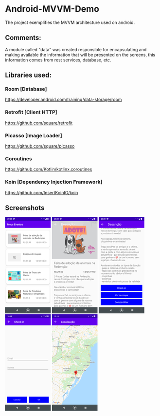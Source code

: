 # Android-MVVM-Demo
The project exemplifies the MVVM architecture used on android.

## Comments:
A module called "data" was created responsible for encapsulating and making available the information that will be presented on the screens, this information comes from rest services, database, etc.


## Libraries used:

### Room [Database]
https://developer.android.com/training/data-storage/room

### Retrofit [Client HTTP]
https://github.com/square/retrofit

### Picasso [Image Loader]
https://github.com/square/picasso

### Coroutines
https://github.com/Kotlin/kotlinx.coroutines

### Koin [Dependency Injection Framework]
https://github.com/InsertKoinIO/koin

## Screenshots

![alt text](/images/home.png)
![alt text](/images/description_01.png)
![alt text](/images/description_02.png)
![alt text](/images/checkin.png)
![alt text](/images/map.png)
